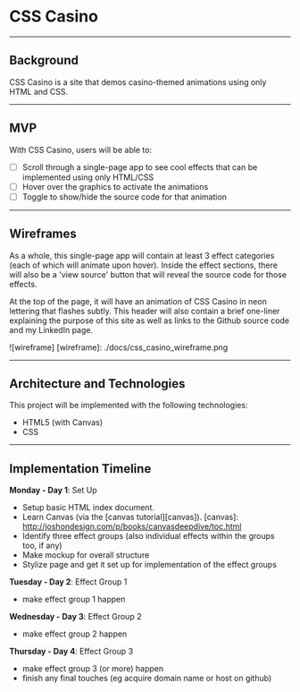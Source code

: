 CSS Casino
===================

----------
## Background
CSS Casino is a site that demos casino-themed animations using only HTML and CSS.

----------
## MVP

With CSS Casino, users will be able to:

- [ ] Scroll through a single-page app to see cool effects that can be implemented using only HTML/CSS
- [ ] Hover over the graphics to activate the animations
- [ ] Toggle to show/hide the source code for that animation

----------
## Wireframes
As a whole, this single-page app will contain at least 3 effect categories (each of which will animate upon hover). Inside the effect sections, there will also be a 'view source' button that will reveal the source code for those effects.

At the top of the page, it will have an animation of CSS Casino in neon lettering that flashes subtly. This header will also contain a brief one-liner explaining the purpose of this site as well as links to the Github source code and my LinkedIn page.

![wireframe]
[wireframe]: ./docs/css_casino_wireframe.png

----------
## Architecture and Technologies

This project will be implemented with the following technologies:

- HTML5 (with Canvas)
- CSS 

----------
## Implementation Timeline
**Monday - Day 1**: Set Up
- Setup basic HTML index document.
- Learn Canvas (via the [canvas tutorial][canvas]).
[canvas]: http://joshondesign.com/p/books/canvasdeepdive/toc.html
- Identify three effect groups (also individual effects within the groups too, if any)
- Make mockup for overall structure
- Stylize page and get it set up for implementation of the effect groups

**Tuesday - Day 2**: Effect Group 1
- make effect group 1 happen

**Wednesday - Day 3**: Effect Group 2
- make effect group 2 happen

**Thursday - Day 4**: Effect Group 3

- make effect group 3 (or more) happen
- finish any final touches (eg acquire domain name or host on github)
